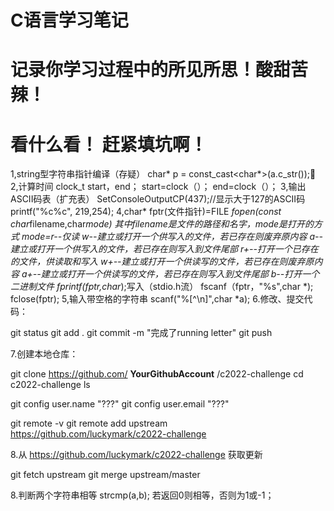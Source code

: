 # C语言学习笔记

# 记录你学习过程中的所见所思！酸甜苦辣！

# 看什么看！ 赶紧填坑啊！ 
1,string型字符串指针编译（存疑）
char* p = const_cast<char*>(a.c_str());📐
2,计算时间
clock_t start，end；
start=clock（）；
end=clock（）；
3,输出ASCII码表（扩充表）
SetConsoleOutputCP(437);//显示大于127的ASCII码
	printf("%c%c", 219,254);
4,char* fptr(文件指针)=FILE *fopen(const char*filename,char*mode)
其中filename是文件的路径和名字，mode是打开的方式
mode=r--仅读
            w--建立或打开一个供写入的文件，若已存在则废弃原内容
            a--建立或打开一个供写入的文件，若已存在则写入到文件尾部
            r+--打开一个已存在的文件，供读取和写入
            w+--建立或打开一个供读写的文件，若已存在则废弃原内容
            a+--建立或打开一个供读写的文件，若已存在则写入到文件尾部
            b--打开一个二进制文件
fprintf(fptr,char*);写入（stdio.h流）
fscanf（fptr，"%s",char *);
fclose(fptr);
5,输入带空格的字符串
scanf("%[^\n]",char *a);
6.修改、提交代码：

git status
git add .
git commit -m "完成了running letter"
git push

7.创建本地仓库：

git clone https://github.com/ **YourGithubAccount** /c2022-challenge
cd c2022-challenge
ls

git config user.name "???"
git config user.email "???"

git remote -v
git remote add upstream https://github.com/luckymark/c2022-challenge

8.从 https://github.com/luckymark/c2022-challenge 获取更新

git fetch upstream
git merge upstream/master

8.判断两个字符串相等
strcmp(a,b);
若返回0则相等，否则为1或-1；
